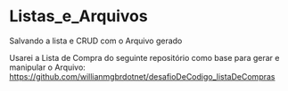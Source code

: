 # Listas_e_Arquivos
Salvando a lista e CRUD com o Arquivo gerado

Usarei a Lista de Compra do seguinte repositório como base para gerar e manipular o Arquivo: 
https://github.com/willianmgbrdotnet/desafioDeCodigo_listaDeCompras
